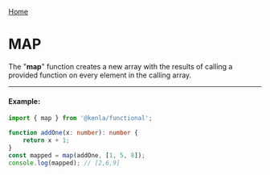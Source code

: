 [Home](./../../README.md)

# MAP

The "**map**" function creates a new array with the results of calling a provided function on every element in the calling array.

---

#### Example:

```typescript
import { map } from '@kenla/functional';

function addOne(x: number): number {
    return x + 1;
}
const mapped = map(addOne, [1, 5, 8]);
console.log(mapped); // [2,6,9]
```
